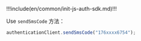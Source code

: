 !!!include(en/common/init-js-auth-sdk.md)!!!

Use `sendSmsCode` 方法：

```javascript
authenticationClient.sendSmsCode("176xxxx6754");
```
